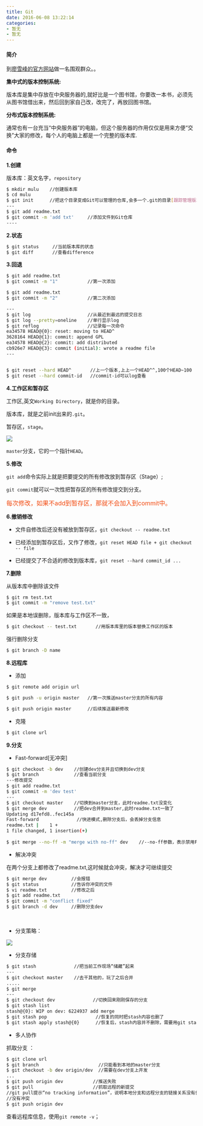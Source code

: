 ```yaml
---
title: Git
date: 2016-06-08 13:22:14
categories:
- 暂无
- 暂无
---
```


#### 简介

到[廖雪峰的官方网站](http://www.liaoxuefeng.com/)做一名围观群众。。

<!--more-->

<b>集中式的版本控制系统:</b>

版本库是集中存放在中央服务器的,就好比是一个图书馆，你要改一本书，必须先从图书馆借出来，然后回到家自己改，改完了，再放回图书馆。


<b>分布式版本控制系统:</b>

通常也有一台充当“中央服务器”的电脑，但这个服务器的作用仅仅是用来方便“交换”大家的修改，每个人的电脑上都是一个完整的版本库.


#### 命令

<b>1.创建</b>

版本库：英文名字，`repository`

```bash
$ mkdir mulu    //创建版本库
$ cd mulu       
$ git init      //把这个目录变成Git可以管理的仓库,会多一个.git的目录[跟踪管理版本库]
---
$ git add readme.txt         
$ git commit -m 'add txt'     //添加文件到Git仓库
----
```

<b>2.状态</b>

```bash
$ git status     //当前版本库的状态
$ git diff       //查看difference
```

<b>3.回退</b>

```bash
$ git add readme.txt
$ git commit -m "1"           //第一次添加

$ git add readme.txt
$ git commit -m "2"           //第二次添加

---
$ git log                     //从最近到最远的提交日志
$ git log --pretty=oneline    //单行显示log
$ git reflog                  //记录每一次命令
ea34578 HEAD@{0}: reset: moving to HEAD^
3628164 HEAD@{1}: commit: append GPL
ea34578 HEAD@{2}: commit: add distributed
cb926e7 HEAD@{3}: commit (initial): wrote a readme file
---


$ git reset --hard HEAD^       //上一个版本,上上一个HEAD^^,100个HEAD~100
$ git reset --hard commit-id   //commit-id可以log查看
```

<b>4.工作区和暂存区</b>

工作区,英文`Working Directory`，就是你的目录。

版本库，就是之前init出来的`.git`。

暂存区，`stage`。

![](/assets/qita/16.jpg)

`master`分支，它的一个指针`HEAD`。

<b>5.修改</b>

`git add`命令实际上就是把要提交的所有修改放到暂存区（Stage）;

`git commit`就可以一次性把暂存区的所有修改提交到分支。

<font color=#f24c13 size=3>每次修改，如果不add到暂存区，那就不会加入到commit中。</font>


<b>6.撤销修改</b>

+ 文件自修改后还没有被放到暂存区，`git checkout -- readme.txt`

+ 已经添加到暂存区后，又作了修改，`git reset HEAD file + git checkout -- file`

+ 已经提交了不合适的修改到版本库，`git reset --hard commit_id ...`


<b>7.删除</b>

从版本库中删除该文件 

```bash
$ git rm test.txt
$ git commit -m "remove test.txt"
```

如果是本地误删除，版本库与工作区不一致，

```bash
$ git checkout -- test.txt       //用版本库里的版本替换工作区的版本
```

强行删除分支

```bash
$ git branch -D name
```

<b>8.远程库</b>

+ 添加

```bash
$ git remote add origin url

$ git push -u origin master   //第一次推送master分支的所有内容

$ git push origin master      //后续推送最新修改

```

+ 克隆

```bash
$ git clone url
```

<b>9.分支</b>

+ Fast-forward[无冲突]

```bash
$ git checkout -b dev    //创建dev分支并且切换到dev分支
$ git branch             //查看当前分支
---修改提交
$ git add readme.txt
$ git commit -m 'dev test'
---
$ git checkout master    //切换到master分支，此时readme.txt没变化
$ git merge dev          //把dev合并到master,此时readme.txt一致了
Updating d17efd8..fec145a
Fast-forward              //快进模式,删除分支后，会丢掉分支信息
readme.txt |    1 +                                      ​
1 file changed, 1 insertion(+)                           ​
                                                         ​
$ git merge --no-ff -m "merge with no-ff" dev    //--no-ff参数，表示禁用Fast forward


```

+ 解决冲突

在两个分支上都修改了readme.txt,这时候就会冲突，解决才可继续提交

```bash
$ git merge dev         //会报错
$ git status            //告诉你冲突的文件
$ vi readme.txt         //修改之后
$ git add readme.txt 
$ git commit -m "conflict fixed"
$ git branch -d dev     //删除分支dev
```

​﻿​﻿​﻿​﻿​﻿​﻿​﻿​
+ 分支策略：

![](/assets/qita/17.png)

+ 分支存储

```bash
$ git stash              //把当前工作现场“储藏”起来
---
$ git checkout master    //去干其他的，玩了之后合并
.....
$ git merge 
---
$ git checkout dev              //切换回来刚刚保存的分支
$ git stash list
stash@{0}: WIP on dev: 6224937 add merge
$ git stash pop                  //恢复的同时把stash内容也删了
$ git stash apply stash@{0}      //恢复后，stash内容并不删除，需要用git stash drop来删除
```


+ 多人协作

抓取分支 ：
```bash
$ git clone url
$ git branch                      //只能看到本地的master分支
$ git checkout -b dev origin/dev  //需要在dev分支上开发
...
$ git push origin dev           //推送失败
$ git pull                      //抓取远程的新提交
//git pull提示“no tracking information”，说明本地分支和远程分支的链接关系没有创建，git branch --set-upstream branch-name origin/branch-name
//没有冲突
$ git push origin dev
```

查看远程库信息，使用`git remote -v`；

